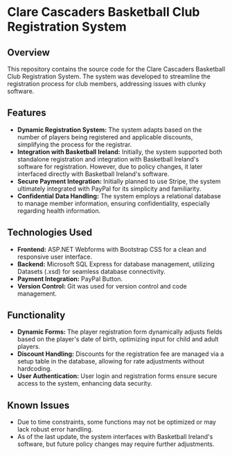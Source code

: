 # Clare Cascaders Basketball Club Registration System

## Overview
This repository contains the source code for the Clare Cascaders Basketball Club Registration System. The system was developed to streamline the registration process for club members, addressing issues with clunky software. 

## Features
- **Dynamic Registration System:** The system adapts based on the number of players being registered and applicable discounts, simplifying the process for the registrar.
- **Integration with Basketball Ireland:** Initially, the system supported both standalone registration and integration with Basketball Ireland's software for registration. However, due to policy changes, it later interfaced directly with Basketball Ireland's software.
- **Secure Payment Integration:** Initially planned to use Stripe, the system ultimately integrated with PayPal for its simplicity and familiarity.
- **Confidential Data Handling:** The system employs a relational database to manage member information, ensuring confidentiality, especially regarding health information.

## Technologies Used
- **Frontend:** ASP.NET Webforms with Bootstrap CSS for a clean and responsive user interface.
- **Backend:** Microsoft SQL Express for database management, utilizing Datasets (.xsd) for seamless database connectivity.
- **Payment Integration:** PayPal Button.
- **Version Control:** Git was used for version control and code management.

## Functionality
- **Dynamic Forms:** The player registration form dynamically adjusts fields based on the player's date of birth, optimizing input for child and adult players.
- **Discount Handling:** Discounts for the registration fee are managed via a setup table in the database, allowing for rate adjustments without hardcoding.
- **User Authentication:** User login and registration forms ensure secure access to the system, enhancing data security.

## Known Issues
- Due to time constraints, some functions may not be optimized or may lack robust error handling.
- As of the last update, the system interfaces with Basketball Ireland's software, but future policy changes may require further adjustments.


